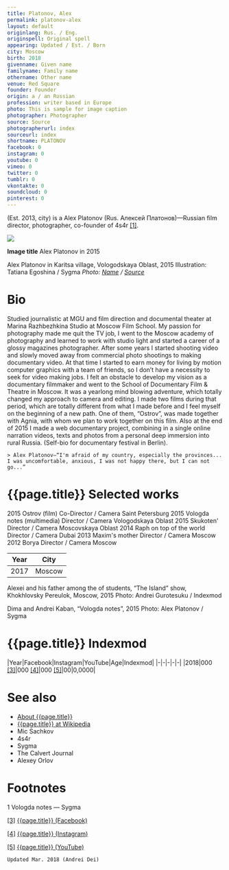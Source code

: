 ```yaml
---
title: Platonov, Alex
permalink: platonov-alex
layout: default
originlang: Rus. / Eng.
originspell: Original spell
appearing: Updated / Est. / Born
city: Moscow
birth: 2018
givenname: Given name
familyname: Family name
othername: Other name
venue: Red Square
founder: Founder
origin: a / an Russian
profession: writer based in Europe
photo: This is sample for image caption
photographer: Photographer
source: Source
photographerurl: index
sourceurl: index
shortname: PLATONOV
facebook: 0
instagram: 0
youtube: 0
vimeo: 0
twitter: 0
tumblr: 0
vkontakte: 0
soundcloud: 0
pinterest: 0
---
```



(Est. 2013, city) is a Alex Platonov (Rus. Алексей Платонов)—Russian film director, photographer, co-founder of 4s4r <span id="a1">[\[1\]](#f1)</span>.

![](/encyclopedia/images/image-name.jpg)

**Image title**
Alex Platonov in 2015

Alex Platonov in Karitsa village, Vologodskaya Oblast, 2015
Illustration: Tatiana Egoshina / Sygma
*Photo: [Name](index) / [Source](index)*

# Bio

Studied journalistic at MGU and film direction and documental theater at Marina Razhbezhkina Studio at Moscow Film School. My passion for photography made me quit the TV job, I went to the Moscow academy of photography and learned to work with studio light and started a career of a glossy magazines photographer. After some years I started shooting video and slowly moved away from commercial photo shootings to making documentary video. At that time I started to earn money for living by motion computer graphics with a team of friends, so I don’t have a necessity to seek for video making jobs. I felt an obstacle to develop my vision as a documentary filmmaker and went to the School of Documentary Film & Theatre in Moscow. It was a yearlong mind blowing adventure, which totally changed my approach to camera and editing. I made two films during that period, which are totally different from what I made before and I feel myself on the beginning of a new path. One of them, “Ostrov”, was made together with Agnia, with whom we plan to work together on this film. Also at the end of 2015 I made a web documentary project, combining in a single online narration videos, texts and photos from a personal deep immersion into rural Russia. (Self-bio for documentary festival in Berlin).

    > Alex Platonov—“I'm afraid of my country, especially the provinces... I was uncomfortable, anxious, I was not happy there, but I can not go...”


# {{page.title}} Selected works

 2015	 Ostrov (film)	 Co-Director / Camera	 Saint Petersburg
 2015	 Vologda notes (multimedia)	 Director / Camera	 Vologodskaya Oblast
 2015	 Skukoten'	 Director / Camera	 Moscovskaya Oblast
 2014	 Raph on top of the world	 Director / Camera	 Dubai
 2013	 Maxim's mother	 Director / Camera	 Moscow
 2012	 Borya	 Director / Camera	 Moscow

|Year|City|
|-|-|
|2017|Moscow|

Alexei and his father among the of students, “The Island” show, Khokhlovsky Pereulok, Moscow, 2015
Photo: Andrei Gurotesuku / Indexmod

Dima and Andrei Kaban, “Vologda notes”, 2015
Photo: Alex Platonov / Sygma

# {{page.title}} Indexmod

|Year|Facebook|Instagram|YouTube|Age|Indexmod|
|-|-|-|-|-|
|2018|000 <span id="a3">[\[3\]](#f3)</span>|000 <span id="a4">[\[4\]](#f4)</span>|000 <span id="a5">[\[5\]](#f5)</span>|00|0,0000|


# See also

+ [About {{page.title}}](index)
+ [{{page.title}} at Wikipedia](index)
+ Mic Sachkov
+ 4s4r
+ Sygma
+ The Calvert Journal
+ Alexey Orlov

# Footnotes

1 Vologda notes — Sygma

[[3]](#a3) <span id="f3"></span> [{{page.title}} (Facebook)](index)

[[4]](#a4) <span id="f4"></span> [{{page.title}} (Instagram)](index)

[[5]](#a5) <span id="f5"></span> [{{page.title}} (YouTube)](index)

`Updated Mar. 2018 (Andrei Dei)`
